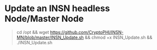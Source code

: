 # Update an INSN headless Node/Master Node

>cd /opt && wget https://github.com/CryptoPHI/INSN-MN/blob/master/INSN_Update.sh && chmod +x INSN_Update.sh && ./INSN_Update.sh

